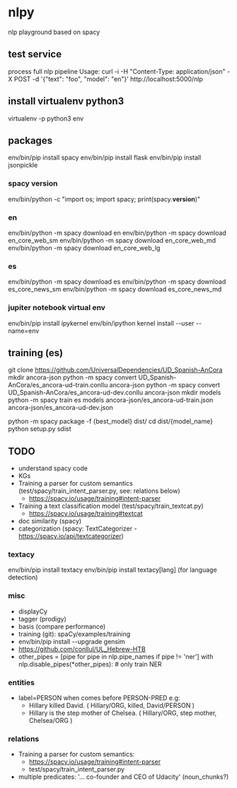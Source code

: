 # nlpy

nlp playground based on spacy

## test service

process full nlp pipeline
Usage:
curl -i -H "Content-Type: application/json" -X POST -d '{"text": "foo", "model": "en"}' http://localhost:5000/nlp

## install virtualenv python3

virtualenv -p python3 env

## packages

env/bin/pip install spacy
env/bin/pip install flask
env/bin/pip install jsonpickle

### spacy version

env/bin/python -c "import os; import spacy; print(spacy.__version__)"

### en

env/bin/python -m spacy download en
env/bin/python -m spacy download en_core_web_sm
env/bin/python -m spacy download en_core_web_md
env/bin/python -m spacy download en_core_web_lg

### es

env/bin/python -m spacy download es
env/bin/python -m spacy download es_core_news_sm
env/bin/python -m spacy download es_core_news_md

### jupiter notebook virtual env

env/bin/pip install ipykernel
env/bin/ipython kernel install --user --name=env

## training (es)

git clone https://github.com/UniversalDependencies/UD_Spanish-AnCora
mkdir ancora-json
python -m spacy convert UD_Spanish-AnCora/es_ancora-ud-train.conllu ancora-json
python -m spacy convert UD_Spanish-AnCora/es_ancora-ud-dev.conllu ancora-json
mkdir models
python -m spacy train es models ancora-json/es_ancora-ud-train.json ancora-json/es_ancora-ud-dev.json

python -m spacy package -f {best_model} dist/
cd dist/{model_name}
python setup.py sdist

## TODO

- understand spacy code
- KGs
- Training a parser for custom semantics (test/spacy/train_intent_parser.py, see: relations below)
  - https://spacy.io/usage/training#intent-parser
- Training a text classification model (test/spacy/train_textcat.py)
  - https://spacy.io/usage/training#textcat
- doc similarity (spacy)
- categorization (spacy: TextCategorizer - https://spacy.io/api/textcategorizer)

### textacy

env/bin/pip install textacy
env/bin/pip install textacy[lang] (for language detection)

### misc

- displayCy
- tagger (prodigy)
- basis (compare performance)
- training (git): spaCy/examples/training
- env/bin/pip install --upgrade gensim
- https://github.com/conllul/UL_Hebrew-HTB
- other_pipes = [pipe for pipe in nlp.pipe_names if pipe != 'ner']
  with nlp.disable_pipes(*other_pipes):  # only train NER

### entities

- label=PERSON when comes before PERSON-PRED
  e.g:
  - Hillary killed David.
    ( Hillary/ORG, killed, David/PERSON )
  - Hillary is the step mother of Chelsea.
    ( Hillary/ORG, step mother, Chelsea/ORG )

### relations

- Training a parser for custom semantics:
  - https://spacy.io/usage/training#intent-parser
  - test/spacy/train_intent_parser.py
- multiple predicates: '... co-founder and CEO of Udacity' (noun_chunks?)
